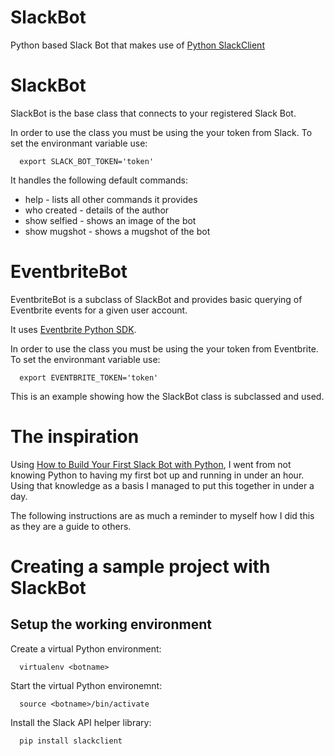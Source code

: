 # SlackBot
Python based Slack Bot that makes use of [Python SlackClient](http://slackapi.github.io/python-slackclient/)

# SlackBot
SlackBot is the base class that connects to your registered Slack Bot.

In order to use the class you must be using the your token from Slack. To set the environmant variable use:

```
  export SLACK_BOT_TOKEN='token'
```

It handles the following default commands:

* help - lists all other commands it provides
* who created - details of the author
* show selfied - shows an image of the bot
* show mugshot - shows a mugshot of the bot

# EventbriteBot
EventbriteBot is a subclass of SlackBot and provides basic querying of Eventbrite events for a given user account.

It uses [Eventbrite Python SDK](http://eventbrite-sdk-python.readthedocs.io/en/latest/).

In order to use the class you must be using the your token from Eventbrite. To set the environmant variable use:

```
  export EVENTBRITE_TOKEN='token'
```

This is an example showing how the SlackBot class is subclassed and used.


# The inspiration

Using [How to Build Your First Slack Bot with Python](https://www.fullstackpython.com/blog/build-first-slack-bot-python.html), I went from not knowing Python to having my first bot up and running in under an hour. Using that knowledge as a basis I managed to put this together in under a day.

The following instructions are as much a reminder to myself how I did this as they are a guide to others.

# Creating a sample project with SlackBot

## Setup the working environment

Create a virtual Python environment:

```
  virtualenv <botname>
```

Start the virtual Python environemnt:

```
  source <botname>/bin/activate
```

Install the Slack API helper library:

```
  pip install slackclient
```


